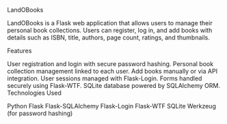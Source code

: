LandOBooks

LandOBooks is a Flask web application that allows users to manage their personal book collections. Users can register, log in, and add books with details such as ISBN, title, authors, page count, ratings, and thumbnails.

Features

User registration and login with secure password hashing.
Personal book collection management linked to each user.
Add books manually or via API integration.
User sessions managed with Flask-Login.
Forms handled securely using Flask-WTF.
SQLite database powered by SQLAlchemy ORM.
Technologies Used

Python 
Flask
Flask-SQLAlchemy
Flask-Login
Flask-WTF
SQLite
Werkzeug (for password hashing)
